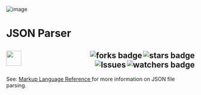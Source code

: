 ![image](https://github.com/JDSherbert/JSON-Parser/assets/43964243/cd2b0186-8eaa-4a61-a667-c85c1850650a)


# JSON Parser

<!-- Header Start -->
   <a href = "https://help.accusoft.com/PrizmDoc/latest/HTML/markup-json-specification.html"> <img align="left" height="40" img width="40" src="https://cdn.simpleicons.org/json/red"> </a>
  <img align="right" alt="stars badge"  src="https://img.shields.io/github/stars/jdsherbert/JSON-Parser"/>
  <img align="right" alt="forks badge"  src="https://img.shields.io/github/forks/jdsherbert/JSON-Parser?label=Fork"/>
  <img align="right" alt="watchers badge"  src="https://img.shields.io/github/watchers/jdsherbert/JSON-Parser"/>
  <img align="right" alt="Issues"       src="https://img.shields.io/github/issues/jdsherbert/JSON-Parser"/>
  <br></br>
  -----------------------------------------------------------------------
  
See: <a href = https://github.com/JDSherbert/Markup-Language-Reference> Markup Language Reference </a> for more information on JSON file parsing.
